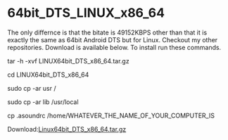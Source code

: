 # 64bit_DTS_LINUX_x86_64
The only differnce is that the bitate is 49152KBPS other than that it is exactly the same as 64bit Android DTS but for Linux. Checkout my other repositories. Download is available below. To install run these commands.

tar -h -xvf LINUX64bit_DTS_x86_64.tar.gz

cd LINUX64bit_DTS_x86_64

sudo cp -ar usr /

sudo cp -ar lib /usr/local

cp .asoundrc /home/WHATEVER_THE_NAME_OF_YOUR_COMPUTER_IS

Download:[Linux64bit_DTS_x86_64.tar.gz](https://github.com/toshiba6012/64bit_DTS_LINUX_x86_64/files/8354868/Linux64bit_DTS_x86_64.tar.gz)



